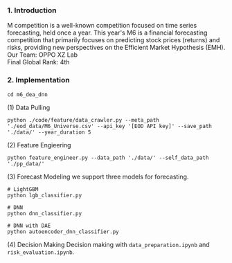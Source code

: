 ### 1. Introduction
M competition is a well-known competition focused on time series forecasting, held once a year. This year's M6 is a financial forecasting competition that primarily focuses on predicting stock prices (returns) and risks, providing new perspectives on the Efficient Market Hypothesis (EMH).<br>
Our Team: OPPO XZ Lab<br>
Final Global Rank: 4th<br>

### 2. Implementation
```
cd m6_dea_dnn
```

(1) Data Pulling
```
python ./code/feature/data_crawler.py --meta_path './eod_data/M6_Universe.csv' --api_key '[EOD API key]' --save_path './data/' --year_duration 5
```

(2) Feature Engieering
```
python feature_engineer.py --data_path './data/' --self_data_path './pp_data/'
```

(3) Forecast Modeling
we support three models for forecasting.
```
# LightGBM
python lgb_classifier.py

# DNN
python dnn_classifier.py

# DNN with DAE
python autoencoder_dnn_classifier.py
```

(4) Decision Making
Decision making with ``data_preparation.ipynb`` and ``risk_evaluation.ipynb``.